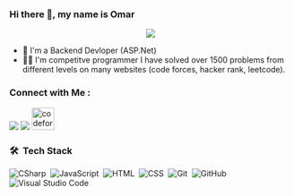 ### Hi there 👋, my name is Omar
<!-- Typing SVG by DenverCoder1 - https://github.com/DenverCoder1/readme-typing-svg -->
<p align="center">
  <a href="https://github.com/DenverCoder1/readme-typing-svg"><img src="https://readme-typing-svg.herokuapp.com/?lines=Back-End%20web%20developer;&font=Fira%20Code&center=true&width=440&height=45&color=f75c7e&vCenter=true&size=22"></a>
</p> 

- 🏢 I'm a Backend Devloper (ASP.Net)
- 👨‍💻 I'm competitve programmer I have solved over 1500 problems from different levels on many websites (code forces, hacker rank, leetcode).


### Connect with Me :

<a href="https://www.linkedin.com/in/omar-khaled-7100aa23a/" target="_blank"><img src="https://img.shields.io/badge/-Omar%20Khaled-0077B5?style=for-the-badge&logo=Linkedin&logoColor=white"/></a>
<a href="https://t.me/omarkhaled710" target="_blank"><img src="https://img.shields.io/badge/-Omar%20Khaled-0077B5?style=for-the-badge&logo=Telegram&logoColor=white"/></a>
[<img src='https://cdn.jsdelivr.net/npm/simple-icons@3.0.1/icons/codeforces.svg' alt='codeforces' height='40'>](https://codeforces.com/profile/omarkhaled1812) 

### 🛠 &nbsp;Tech Stack
![CSharp](https://img.shields.io/badge/-CSharp-05122A?style=flat&logo=CSharp&logoColor=007ACC)&nbsp;
![JavaScript](https://img.shields.io/badge/-JavaScript-05122A?style=flat&logo=javascript)&nbsp;
![HTML](https://img.shields.io/badge/-HTML-05122A?style=flat&logo=HTML5)&nbsp;
![CSS](https://img.shields.io/badge/-CSS-05122A?style=flat&logo=CSS3&logoColor=1572B6)&nbsp;
![Git](https://img.shields.io/badge/-Git-05122A?style=flat&logo=git)&nbsp;
![GitHub](https://img.shields.io/badge/-GitHub-05122A?style=flat&logo=github)&nbsp;
![Visual Studio Code](https://img.shields.io/badge/-Visual%20Studio%20Code-05122A?style=flat&logo=visual-studio-code&logoColor=007ACC)&nbsp;
